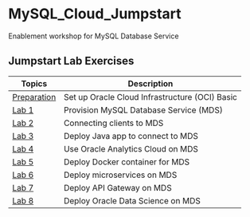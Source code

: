 # MySQL_Cloud_Jumpstart
Enablement workshop for MySQL Database Service

## Jumpstart Lab Exercises
|Topics|Description|
|----|----|
| [Preparation](Prep) | Set up Oracle Cloud Infrastructure (OCI) Basic 
| [Lab 1](Lab1) | Provision MySQL Database Service (MDS)
| [Lab 2](Lab2) | Connecting clients to MDS
| [Lab 3](Lab3) | Deploy Java app to connect to MDS
| [Lab 4](Lab4) | Use Oracle Analytics Cloud on MDS
| [Lab 5](Lab5) | Deploy Docker container for MDS
| [Lab 6](Lab6) | Deploy microservices on MDS
| [Lab 7](Lab7) | Deploy API Gateway on MDS
| [Lab 8](Lab8) | Deploy Oracle Data Science on MDS
